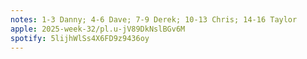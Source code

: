 ```yaml
---
notes: 1-3 Danny; 4-6 Dave; 7-9 Derek; 10-13 Chris; 14-16 Taylor
apple: 2025-week-32/pl.u-jV89DkNslBGv6M
spotify: 5lijhWlSs4X6FD9z9436oy
---
```


